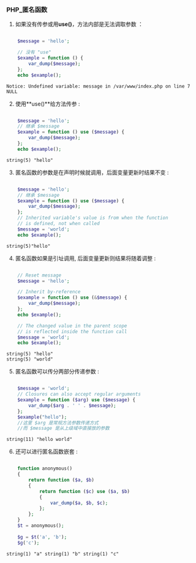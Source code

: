 ### PHP_匿名函数

1. 如果没有传参或用**use()**，方法内部是无法调取参数 ： 
```php

	$message = 'hello';

	// 没有 "use"
	$example = function () {
	    var_dump($message);
	};
	echo $example();
```
	Notice: Undefined variable: message in /var/www/index.php on line 7
	NULL
2. 使用**use()**给方法传参 : 
```php

	$message = 'hello';
	// 继承 $message
	$example = function () use ($message) {
	    var_dump($message);
	};
	echo $example();
```

	string(5) "hello"
3.  匿名函数的参数是在声明时候就调用，后面变量更新时结果不变 : 
```php

	$message = 'hello';
	// 继承 $message
	$example = function () use ($message) {
	    var_dump($message);
	};
	// Inherited variable's value is from when the function
	// is defined, not when called
	$message = 'world';
	echo $example();
```
	string(5)"hello"
4. 匿名函数如果是引址调用, 后面变量更新则结果将随着调整 :  
```php

	// Reset message
	$message = 'hello';

	// Inherit by-reference
	$example = function () use (&$message) {
	    var_dump($message);
	};
	echo $example();

	// The changed value in the parent scope
	// is reflected inside the function call
	$message = 'world';
	echo $example();
```
	string(5) "hello"
	string(5) "world"
5.  匿名函数可以传分两部分传递参数 : 
```php

	$message = 'world';
	// Closures can also accept regular arguments
	$example = function ($arg) use ($message) {
	    var_dump($arg . ' ' . $message);
	};
	$example("hello");
	//这里 $arg 是常规方法参数传递方式
	//而 $message 是从上级域中直接放的参数
```
	string(11) "hello world"
6. 还可以进行匿名函数嵌套 : 
```php

	function anonymous()
	{
	    return function ($a, $b) 
	    {   
	        return function ($c) use ($a, $b) 
	        {   
	            var_dump($a, $b, $c);
	        };  
	    };  
	}
	$t = anonymous();
	
	$g = $t('a', 'b');
	$g('c');
```

	string(1) "a" string(1) "b" string(1) "c"